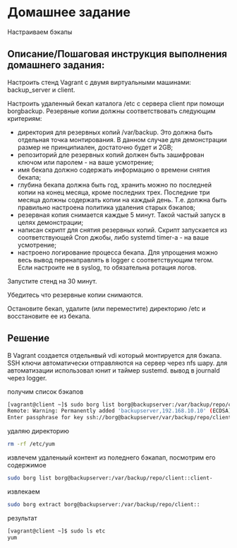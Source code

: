 # Домашнее задание

Настраиваем бэкапы

## Описание/Пошаговая инструкция выполнения домашнего задания:

Настроить стенд Vagrant с двумя виртуальными машинами: backup_server и client.

Настроить удаленный бекап каталога /etc c сервера client при помощи borgbackup. Резервные копии должны соответствовать следующим критериям:

* директория для резервных копий /var/backup. Это должна быть отдельная точка монтирования. В данном случае для демонстрации размер не принципиален, достаточно будет и 2GB;
* репозиторий дле резервных копий должен быть зашифрован ключом или паролем - на ваше усмотрение;
* имя бекапа должно содержать информацию о времени снятия бекапа;
* глубина бекапа должна быть год, хранить можно по последней копии на конец месяца, кроме последних трех. Последние три месяца должны содержать копии на каждый день. Т.е. должна быть правильно настроена политика удаления старых бэкапов;
* резервная копия снимается каждые 5 минут. Такой частый запуск в целях демонстрации;
* написан скрипт для снятия резервных копий. Скрипт запускается из соответствующей Cron джобы, либо systemd timer-а - на ваше усмотрение;
* настроено логирование процесса бекапа. Для упрощения можно весь вывод перенаправлять в logger с соответствующим тегом. Если настроите не в syslog, то обязательна ротация логов.

Запустите стенд на 30 минут.

Убедитесь что резервные копии снимаются.

Остановите бекап, удалите (или переместите) директорию /etc и восстановите ее из бекапа.

## Решение

В Vagrant создается отдельнвый vdi который монтируется для бэкапа. 
SSH ключи автоматически отправляются на сервер через nfs шару. 
для автоматизации использовал юнит и таймер sustemd. вывод в journald через logger.

получим список бэкапов
```bash
[vagrant@client ~]$ sudo borg list borg@backupserver:/var/backup/repo/client
Remote: Warning: Permanently added 'backupserver,192.168.10.10' (ECDSA) to the list of known hosts.
Enter passphrase for key ssh://borg@backupserver/var/backup/repo/client: 
```

удаляю директорию
```bash
rm -rf /etc/yum
```
извлечем удаленыый контент из поледнего бэкапап, посмотрим его содержимое
```bash
sudo borg list borg@backupserver:/var/backup/repo/client::client-
```
извлекаем
```bash
sudo borg extract borg@backupserver:/var/backup/repo/client::
```
результат
```bash
[vagrant@client ~]$ sudo ls etc
yum
```
